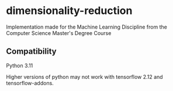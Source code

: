 # dimensionality-reduction
Implementation made for the Machine Learning Discipline from the Computer Science Master's Degree Course

## Compatibility

Python 3.11

Higher versions of python may not work with tensorflow 2.12 and tensorflow-addons.